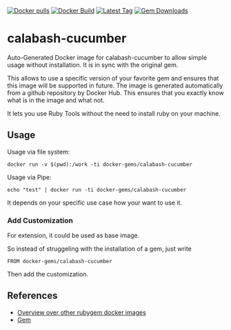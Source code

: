 [![Docker pulls](https://img.shields.io/docker/pulls/rubygem/calabash-cucumber.svg)](https://hub.docker.com/r/rubygem/calabash-cucumber/)
[![Docker Build](https://img.shields.io/docker/automated/rubygem/calabash-cucumber.svg)](https://hub.docker.com/r/rubygem/calabash-cucumber/)
[![Latest Tag](https://img.shields.io/github/tag/docker-rubygem/calabash-cucumber.svg)](https://hub.docker.com/r/rubygem/calabash-cucumber/)
[![Gem Downloads](https://img.shields.io/gem/dt/calabash-cucumber.svg)](https://rubygems.org/gems/calabash-cucumber/)
# calabash-cucumber

Auto-Generated Docker image for calabash-cucumber to allow simple usage without installation.
It is in sync with the original gem.

This allows to use a specific version of your favorite gem and ensures that this image will be supported in future.
The image is generated automatically from a github repository by Docker Hub.
This ensures that you exactly know what is in the image and what not.

It lets you use Ruby Tools without the need to install ruby on your machine.

## Usage

Usage via file system:

`docker run -v $(pwd):/work -ti docker-gems/calabash-cucumber`

Usage via Pipe:

`echo "test" | docker run -ti docker-gems/calabash-cucumber`

It depends on your specific use case how your want to use it.

### Add Customization

For extension, it could be used as base image.

So instead of struggeling with the installation of a gem, just write

`FROM docker-gems/calabash-cucumber`

Then add the customization.

## References

 - [Overview over other rubygem docker images](https://github.com/thinkbot/docker-rubygem)
 - [Gem](https://rubygems.org/gems/calabash-cucumber/)
